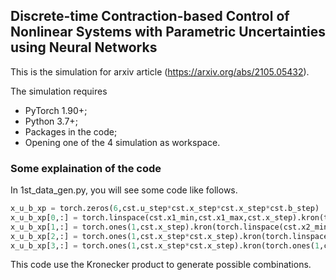 ## Discrete-time Contraction-based Control of Nonlinear Systems with Parametric Uncertainties using Neural Networks

This is the simulation for arxiv article   (https://arxiv.org/abs/2105.05432).

The simulation requires 
- PyTorch 1.90+;
- Python 3.7+;
- Packages in the code;
- Opening one of the 4 simulation as workspace.

### Some explaination of the code
In 1st_data_gen.py, you will see some code like follows.
```python
x_u_b_xp = torch.zeros(6,cst.u_step*cst.x_step*cst.x_step*cst.b_step)
x_u_b_xp[0,:] = torch.linspace(cst.x1_min,cst.x1_max,cst.x_step).kron(torch.ones(1,cst.x_step)).kron(torch.ones(1,cst.u_step)).kron(torch.ones(1,cst.b_step))
x_u_b_xp[1,:] = torch.ones(1,cst.x_step).kron(torch.linspace(cst.x2_min,cst.x2_max,cst.x_step)).kron(torch.ones(1,cst.u_step)).kron(torch.ones(1,cst.b_step))
x_u_b_xp[2,:] = torch.ones(1,cst.x_step*cst.x_step).kron(torch.linspace(cst.u_min,cst.u_max,cst.u_step)).kron(torch.ones(1,cst.b_step))
x_u_b_xp[3,:] = torch.ones(1,cst.x_step*cst.x_step).kron(torch.ones(1,cst.u_step)).kron(torch.linspace(cst.b_min,cst.b_max,cst.b_step))
```
This code use the Kronecker product to generate possible combinations.
